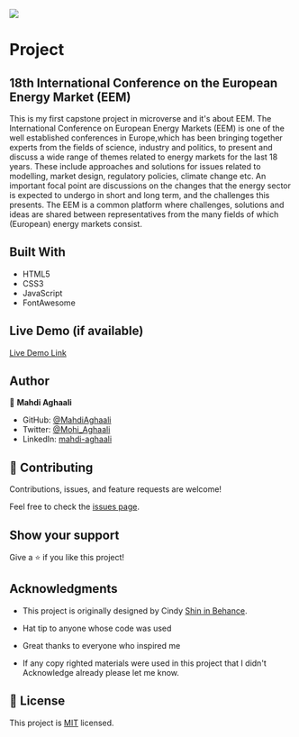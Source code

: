 ![](https://img.shields.io/badge/Microverse-blueviolet)

# Project

## 18th International Conference on the European Energy Market (EEM)
This is my first capstone project in microverse and it's about EEM.
The International Conference on European Energy Markets (EEM) is one of the well established conferences in
Europe,which has been bringing together experts from the fields of science, industry and politics, to present and discuss a wide range of themes related to energy markets for the last 18 years. These include approaches and solutions for issues
related to modelling, market design, regulatory policies, climate change etc. An important focal point are
discussions on the changes that the energy sector is expected to undergo in short and long term, and the challenges this
presents. The EEM is a common platform where challenges, solutions and ideas are shared between representatives from
the many fields of which (European) energy markets consist.


## Built With

- HTML5
- CSS3
- JavaScript
- FontAwesome

## Live Demo (if available)

[Live Demo Link](https://mahdiaghaali.github.io/module1-capstone-project/)

## Author

👤 **Mahdi Aghaali**

- GitHub: [@MahdiAghaali](https://github.com/MahdiAghaali)
- Twitter: [@Mohi_Aghaali](https://twitter.com/Mohi_Aghaali)
- LinkedIn: [mahdi-aghaali](https://www.linkedin.com/in/mahdi-aghaali/)

## 🤝 Contributing

Contributions, issues, and feature requests are welcome!

Feel free to check the [issues page](../../issues/).

## Show your support

Give a ⭐️ if you like this project!

## Acknowledgments

- This project is originally designed by Cindy [Shin in Behance](https://www.behance.net/adagio07).

- Hat tip to anyone whose code was used
- Great thanks to everyone who inspired me
- If any copy righted materials were used in this project that I didn't Acknowledge already please let me know.

## 📝 License

This project is [MIT](./LICENSE) licensed.

